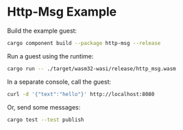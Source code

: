 # Http-Msg Example

Build the example guest:

```bash
cargo component build --package http-msg --release
```

Run a guest using the runtime:

```bash
cargo run -- ./target/wasm32-wasi/release/http_msg.wasm
```

In a separate console, call the guest:

```bash
curl -d '{"text":"hello"}' http://localhost:8080
```

Or, send some messages:

```bash
cargo test --test publish
```